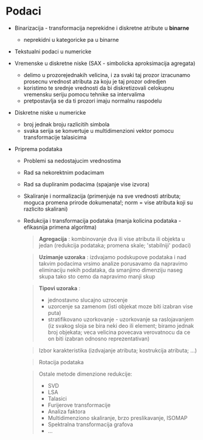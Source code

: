 # Podaci

* Binarizacija - transformacija neprekidne i diskretne atribute u **binarne**
  * neprekidni u kategoricke pa u binarne
* Tekstualni podaci u numericke
* Vremenske u diskretne niske (SAX - simbolicka aproksimacija agregata)
  * delimo u prozorejednakih velicina, i za svaki taj prozor izracunamo prosecnu vrednost atributa za koju je taj prozor odredjen
  * koristimo te srednje vrednosti da bi diskretizovali celokupnu vremensku seriju pomocu tehnike sa intervalima
  * pretpostavlja se da ti prozori imaju normalnu raspodelu
  
* Diskretne niske u numericke
  * broj jednak broju razlicitih simbola
  * svaka serija se konvertuje u multidimenzioni vektor pomocu transformacije talasicima

* Priprema podataka
  * Problemi sa nedostajucim vrednostima
  * Rad sa nekorektnim podacimam
  * Rad sa dupliranim podacima (spajanje vise izvora)
  * Skaliranje i normalizacija (primenjuje na sve vrednosti atributa; moguca promena prirode dokumenata!; norm = vise atributa koji su razlicito skalirani)
  * Redukcija i transformacija podataka (manja kolicina podataka - efikasnija primena algoritma)
    >**Agregacija** : kombinovanje dva ili vise atributa ili objekta u jedan (redukcija podataka; promena skale; 'stabilniji' podaci)
    
    >**Uzimanje uzoraka** : izdvajamo podskupove podataka i nad takvim podacima vrsimo analize
    >porusavamo da napravimo eliminaciju nekih podataka, da smanjimo dimenziju naseg skupa
    >tako sto cemo da napravimo manji skup

    >**Tipovi uzoraka** : 
    > * jednostavno slucajno uzrocenje
    > * uzorcenje sa zamenom (isti objekat moze biti izabran vise puta)
    > * stratifikovano uzorkovanje - uzorkovanje sa raslojavanjem (iz svakog sloja se bira neki deo ili element; biramo jednak broj objekata; veca velicina povecava verovatnocu da ce on biti izabran odnosno reprezentativan)
    
    >Izbor karakteristika (izdvajanje atributa; kostrukcija atributa; ...) 

    >Rotacija podataka 
    
    >Ostale metode dimenzione redukcije:
    > * SVD
    > * LSA 
    > * Talasici
    > * Furijerove transformacije 
    > * Analiza faktora
    > * Multidimenziono skaliranje, brzo preslikavanje, ISOMAP
    > * Spektralna transformacija grafova
    > * ... 
    > 
